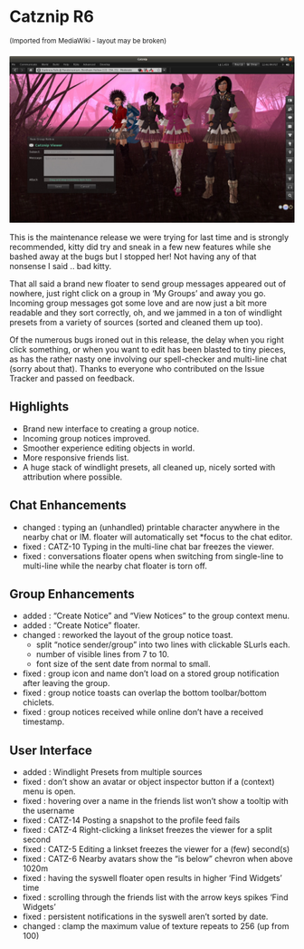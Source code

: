 # Catznip R6

<sup>(Imported from MediaWiki - layout may be broken)</sup>

![Catznip_R6](./r06/Catznip_R6.jpg)

This is the maintenance release we were trying for last time and is strongly recommended, kitty did try and sneak in a few new features while she bashed away at the bugs but I stopped her! Not having any of that nonsense I said .. bad kitty.

That all said a brand new floater to send group messages appeared out of nowhere, just right click on a group in ‘My Groups’ and away you go. Incoming group messages got some love and are now just a bit more readable and they sort correctly, oh, and we jammed in a ton of windlight presets from a variety of sources (sorted and cleaned them up too).

Of the numerous bugs ironed out in this release, the delay when you right click something, or when you want to edit has been blasted to tiny pieces, as has the rather nasty one involving our spell-checker and multi-line chat (sorry about that). Thanks to everyone who contributed on the Issue Tracker and passed on feedback.

## Highlights
* Brand new interface to creating a group notice.
* Incoming group notices improved.
* Smoother experience editing objects in world.
* More responsive friends list.
* A huge stack of windlight presets, all cleaned up, nicely sorted with attribution where possible.

## Chat Enhancements
* changed : typing an (unhandled) printable character anywhere in the nearby chat or IM. floater will automatically set *focus to the chat editor.
* fixed : CATZ-10 Typing in the multi-line chat bar freezes the viewer.
* fixed : conversations floater opens when switching from single-line to multi-line while the nearby chat floater is torn off.

## Group Enhancements
* added : “Create Notice” and “View Notices” to the group context menu.
* added : “Create Notice” floater.
* changed : reworked the layout of the group notice toast.
	* split “notice sender/group” into two lines with clickable SLurls each.
	* number of visible lines from 7 to 10.
	* font size of the sent date from normal to small.
* fixed : group icon and name don’t load on a stored group notification after leaving the group.
* fixed : group notice toasts can overlap the bottom toolbar/bottom chiclets.
* fixed : group notices received while online don’t have a received timestamp.

## User Interface
* added : Windlight Presets from multiple sources
* fixed : don’t show an avatar or object inspector button if a (context) menu is open.
* fixed : hovering over a name in the friends list won’t show a tooltip with the username
* fixed : CATZ-14 Posting a snapshot to the profile feed fails
* fixed : CATZ-4 Right-clicking a linkset freezes the viewer for a split second
* fixed : CATZ-5 Editing a linkset freezes the viewer for a (few) second(s)
* fixed : CATZ-6 Nearby avatars show the “is below” chevron when above 1020m
* fixed : having the syswell floater open results in higher ‘Find Widgets’ time
* fixed : scrolling through the friends list with the arrow keys spikes ‘Find Widgets’
* fixed : persistent notifications in the syswell aren’t sorted by date.
* changed : clamp the maximum value of texture repeats to 256 (up from 100)

